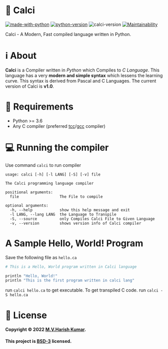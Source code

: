 # 🧮 Calci
[![made-with-python](https://img.shields.io/badge/Made%20with-Python-1f425f.svg)](https://www.python.org/)
[![python-version](https://img.shields.io/badge/Python-v3.9.10-blue)](https://www.python.org/)
![calci-version](https://img.shields.io/badge/Calci-v1.0-orange)
[![Maintainability](https://api.codeclimate.com/v1/badges/2314adc23737058808cd/maintainability)](https://codeclimate.com/github/harishtpj/Calci/maintainability)

Calci - A Modern, Fast compiled language written in Python.

# ℹ About
**Calci** is a Compiler written in *Python* which Compiles to *C Language*. This language has a very **modern and simple syntax** which lessens the learning curve. This syntax is derived from Pascal and C Languages. The current version of Calci is **v1.0**.

# 📃 Requirements
- Python >= 3.6
- Any C compiler (preferred [tcc](https://bellard.org/tcc/)/[gcc](https://gcc.gnu.org/) compiler)

# 💻 Running the compiler
Use command ```calci``` to run compiler
```
usage: calci [-h] [-l LANG] [-S] [-v] file

The Calci programming language compiler

positional arguments:
  file                  The File to compile

optional arguments:
  -h, --help            show this help message and exit
  -l LANG, --lang LANG  the Language to Transpile
  -S, --source          only Compiles Calci File to Given Language
  -v, --version         shows version info of Calci compiler
```

# A Sample Hello, World! Program
Save the following file as ```hello.ca```
``` python
# This is a Hello, World program written in Calci language

println "Hello, World!"
println "This is the first program written in calci lang"
```
run ```calci hello.ca``` to get executable. To get transpiled C code. run ```calci -S hello.ca```

# 📝 License

#### Copyright © 2022 [M.V.Harish Kumar](https://github.com/harishtpj). <br>
#### This project is [BSD-3](https://github.com/harishtpj/Calci/blob/master/LICENSE) licensed.
